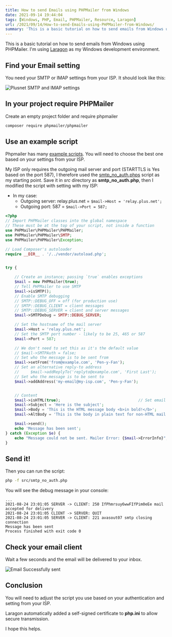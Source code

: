 ```yaml
---
title: How to send Emails using PHPMailer from Windows
date: 2021-09-14 19:44:04
tags: [Windows, PHP, Email, PHPMailer, Resource, Laragon]
url: /2021/09/14/How-to-send-Emails-using-PHPMailer-from-Windows/
summary: 'This is a basic tutorial on how to send emails from Windows using PHPMailer. '
---
```


This is a basic tutorial on how to send emails from Windows using PHPMailer. I'm using [Laragon](https://laragon.org/) as my Windows development environment.

## Find your Email setting

You need your SMTP or IMAP settings from your ISP. It should look like this:

![Plusnet SMTP and IMAP settings](https://i.imgur.com/t0DdGYU.png)

## In your project require PHPMailer

Create an empty project folder and require phpmailer

```sh
composer require phpmailer/phpmailer
```

## Use an example script

Phpmailer has many [example scripts](https://github.com/PHPMailer/PHPMailer/tree/master/examples). You will need to choose the best one based on your settings from your ISP.

My ISP only requires the outgoing mail server and port (STARTTLS is Yes based on the port 587), I therefore used the [smtp_no_auth.phps](https://github.com/PHPMailer/PHPMailer/blob/master/examples/smtp_no_auth.phps) script as my starting point. Save it in *src* directory as **smtp_no_auth.php**, then I modified the script with setting with my ISP:

- In my case:
  - Outgoing server: relay.plus.net = `$mail->Host = 'relay.plus.net';`
  - Outgoing port: 587 = `$mail->Port = 587;`


```php
<?php
// Import PHPMailer classes into the global namespace
// These must be at the top of your script, not inside a function
use PHPMailer\PHPMailer\PHPMailer;
use PHPMailer\PHPMailer\SMTP;
use PHPMailer\PHPMailer\Exception;

// Load Composer's autoloader
require __DIR__ . '/../vendor/autoload.php';


try {

    // Create an instance; passing `true` enables exceptions
    $mail = new PHPMailer(true);
    // Tell PHPMailer to use SMTP
    $mail->isSMTP();
    // Enable SMTP debugging
    // SMTP::DEBUG_OFF = off (for production use)
    // SMTP::DEBUG_CLIENT = client messages
    // SMTP::DEBUG_SERVER = client and server messages
    $mail->SMTPDebug = SMTP::DEBUG_SERVER;

    // Set the hostname of the mail server
    $mail->Host = 'relay.plus.net';
    // Set the SMTP port number - likely to be 25, 465 or 587
    $mail->Port = 587;

    // We don't need to set this as it's the default value
    // $mail->SMTPAuth = false;
    // Set who the message is to be sent from
    $mail->setFrom('from@example.com', 'Pen-y-Fan');
    // Set an alternative reply-to address
    //     $mail->addReplyTo('replyto@example.com', 'First Last');
    // Set who the message is to be sent to
    $mail->addAddress('my-email@my-isp.com', 'Pen-y-Fan');


    // Content
    $mail->isHTML(true);                                  // Set email format to HTML
    $mail->Subject = 'Here is the subject';
    $mail->Body = 'This is the HTML message body <b>in bold!</b>';
    $mail->AltBody = 'This is the body in plain text for non-HTML mail clients';

    $mail->send();
    echo 'Message has been sent';
} catch (Exception $e) {
    echo "Message could not be sent. Mailer Error: {$mail->ErrorInfo}";
}
```

## Send it!

Then you can run the script:

```sh
php -f src/smtp_no_auth.php
```

You will see the debug message in your console:


```text
...
2021-08-24 23:01:05	SERVER -> CLIENT: 250 IfPhmrsuy6wwFIfPim0eEe mail accepted for delivery
2021-08-24 23:01:05	CLIENT -> SERVER: QUIT
2021-08-24 23:01:05	SERVER -> CLIENT: 221 avasout07 smtp closing connection
Message has been sent
Process finished with exit code 0
```

## Check your email client

Wait a few seconds and the email will be delivered to your inbox.

![Email Successfully sent](https://i.imgur.com/QHUK0gQ.png "Email Successfully sent")

## Conclusion

You will need to adjust the script you use based on your authentication and setting from your ISP.

Laragon automatically added a self-signed certificate to **php.ini** to allow secure transmission.

I hope this helps.
